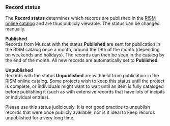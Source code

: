 ### Record status

The **Record status** determines which records are published in the [RISM online catalog](https://opac.rism.info/index.php?id=4) and are thus publicly viewable. The status can be changed manually.

**Published**  
Records from Muscat with the status **Published** are sent for publication in the RISM catalog once a month, around the 19th of the month (depending on weekends and holidays). The records can then be seen in the catalog by the end of the month. All new records are automatically set to **Published**.

 

**Unpublished**  
Records with the status **Unpublished** are withheld from publication in the RISM online catalog. Some projects wish to keep this status until the project is complete, or individuals might want to wait until an item is fully cataloged before publishing it (such as with extensive records that have lots of incipits or individual entries).

Please use this status judiciously. It is not good practice to unpublish records that were once publicly available, nor is it ideal to keep records unpublished for a very long time.